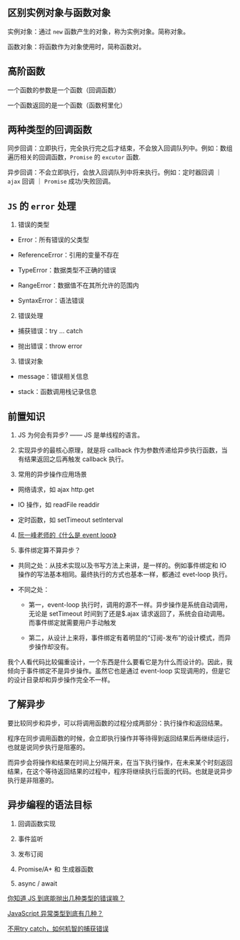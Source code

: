 ## 区别实例对象与函数对象

实例对象：通过 `new` 函数产生的对象，称为实例对象。简称对象。

函数对象：将函数作为对象使用时，简称函数对。

## 高阶函数

一个函数的参数是一个函数（回调函数）

一个函数返回的是一个函数（函数柯里化）

## 两种类型的回调函数

同步回调：立即执行，完全执行完之后才结束，不会放入回调队列中。例如：数组遍历相关的回调函数，`Promise` 的 `excutor` 函数.

异步回调：不会立即执行，会放入回调队列中将来执行。例如：定时器回调 ｜ `ajax` 回调 ｜ `Promise` 成功/失败回调。

## `JS` 的 `error` 处理

1. 错误的类型

- Error：所有错误的父类型

- ReferenceError：引用的变量不存在

- TypeError：数据类型不正确的错误

- RangeError：数据值不在其所允许的范围内

- SyntaxError：语法错误

2. 错误处理

- 捕获错误：try ... catch

- 抛出错误：throw error

3. 错误对象

- message：错误相关信息

- stack：函数调用栈记录信息

## 前置知识

1. JS 为何会有异步? —— JS 是单线程的语言。

2. 实现异步的最核心原理，就是将 callback 作为参数传递给异步执行函数，当有结果返回之后再触发 callback 执行。

3. 常用的异步操作应用场景

- 网络请求，如 ajax http.get

- IO 操作，如 readFile readdir

- 定时函数，如 setTimeout setInterval

4. [阮一峰老师的《什么是 event loop》](http://www.ruanyifeng.com/blog/2014/10/event-loop.html)

5. 事件绑定算不算异步？

- 共同之处：从技术实现以及书写方法上来讲，是一样的。例如事件绑定和 IO 操作的写法基本相同。最终执行的方式也基本一样，都通过 evet-loop 执行。

- 不同之处：

  - 第一，event-loop 执行时，调用的源不一样。异步操作是系统自动调用，无论是 setTimeout 时间到了还是$.ajax 请求返回了，系统会自动调用。而事件绑定就需要用户手动触发

  - 第二，从设计上来将，事件绑定有着明显的“订阅-发布”的设计模式，而异步操作却没有。

我个人看代码比较偏重设计，一个东西是什么要看它是为什么而设计的。因此，我倾向于事件绑定不是异步操作。虽然它也是通过 event-loop 实现调用的，但是它的设计目录却和异步操作完全不一样。

## 了解异步

要比较同步和异步，可以将调用函数的过程分成两部分：执行操作和返回结果。

程序在同步调用函数的时候，会立即执行操作并等待得到返回结果后再继续运行，也就是说同步执行是阻塞的。

而异步会将操作和结果在时间上分隔开来，在当下执行操作，在未来某个时刻返回结果，在这个等待返回结果的过程中，程序将继续执行后面的代码。也就是说异步执行是非阻塞的。

## 异步编程的语法目标

1. 回调函数实现

2. 事件监听

3. 发布订阅

4. Promise/A+ 和 生成器函数

5. async / await


[你知道 JS 到底能抛出几种类型的错误嘛？](https://mp.weixin.qq.com/s?__biz=MzUyNDYxNDAyMg==&mid=2247485431&idx=2&sn=4c7222823a0fc6f7c18a11b6169b1619&chksm=fa2be71ecd5c6e08ec1b0814a1967ea91af270a4d626e5885a3d6ab0c7df9a76cc60869a208b&scene=126&&sessionid=1664420280#rd)

[JavaScript 异常类型到底有几种？](https://mp.weixin.qq.com/s?__biz=MzUyNDYxNDAyMg==&mid=2247486899&idx=2&sn=a95ee4774bdff05fec9c283c65a0f0eb&chksm=fa2bed5acd5c644c69bb1bcdfdeefdce17accd4b0728e4f6004d3a6ce28ce8b3d7fe53febb65&scene=126&&sessionid=1664420268#rd)

[不用try catch，如何机智的捕获错误](https://mp.weixin.qq.com/s?__biz=MzUyNDYxNDAyMg==&mid=2247486702&idx=2&sn=4266b54955e54e1d5b40fc11a2a3a97d&chksm=fa2bec07cd5c651180ce0a6359fbcd8bc48eed6101383529209a9211e748f4807a38ab36d5fc&scene=126&&sessionid=1664420272#rd)


